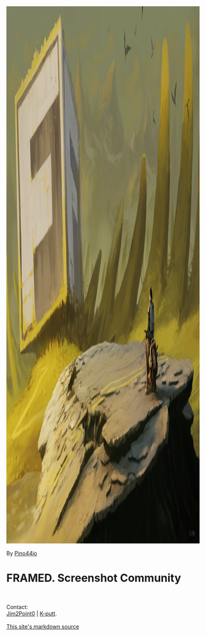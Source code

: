 <div class="figure">
<img src="Images/framed_intro_pino.jpg" alt="FRAMED. Screenshot Community" title="By Pino44io" class="autosize" width="2800" height="1400" />
<p>By <a href="https://www.deviantart.com/pino44io/" target="_blank">Pino44io</a></p>
</div>
<h1 class="text-center">FRAMED. Screenshot Community</h1>
<br/>
<p class="text-center">
Contact:<br>
<i class="fa fa-twitter"></i> <a href="https://twitter.com/jim2point0/" target="_blank">Jim2Point0</a> | 
<i class="fa fa-twitter"></i> <a href="https://twitter.com/Kputt" target="_blank">K-putt</a>.
<br><br>
<a href="https://github.com/framedsc/Sitesource" target="_blank"><i class="fa fa-github"></i>This site's markdown source</a>
</p>
